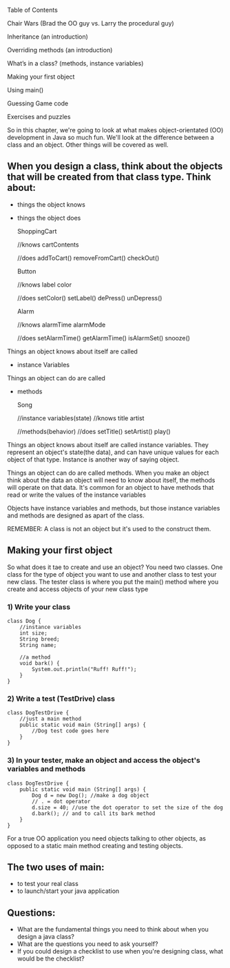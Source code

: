 Table of Contents

Chair Wars (Brad the OO guy vs. Larry the procedural guy) 

Inheritance (an introduction) 

Overriding methods (an introduction) 

What’s in a class? (methods, instance variables) 

Making your first object 

Using main() 

Guessing Game code 

Exercises and puzzles

So in this chapter, we're going to look at what makes object-orientated (OO) development in Java so much fun. We'll look at the difference between a class and an object. Other things will be covered as well. 

## When you design a class, think about the objects that will be created from that class type. Think about:

- things the object knows
- things the object does

    ShoppingCart 
    
    //knows 
    cartContents
    
    //does
    addToCart() 
    removeFromCart()
    checkOut()
    
    Button 
    
    //knows 
    label
    color 
    
    //does 
    setColor()
    setLabel()
    dePress()
    unDepress()
    
    Alarm 
    
    //knows
    alarmTime
    alarmMode
    
    //does
    setAlarmTime()
    getAlarmTime()
    isAlarmSet()
    snooze()

Things an object knows about itself are called

- instance Variables

Things an object can do are called 

- methods

    Song 
    
    //instance variables(state) 
    //knows
    title 
    artist 
    
    //methods(behavior)
    //does
    setTitle()
    setArtist()
    play()

Things an object knows about itself are called instance variables. They represent an object's state(the data), and can have unique values for each object of that type. Instance is another way of saying object. 

Things an object can do are called methods. When you make an object think about the data an object will need to know about itself, the methods will operate on that data. It's common for an object to have methods that read or write the values of the instance variables 

Objects have instance variables and methods, but those instance variables and methods are designed as apart of the class. 

REMEMBER: A class is not an object but it's used to the construct them. 

## Making your first object

So what does it tae to create and use an object? You need two classes. One class for the type of object you want to use and another class to test your new class. The tester class is where you put the main() method where you create and access objects of your new class type

### 1) Write your class

    class Dog {
    	//instance variables 
    	int size; 
    	String breed;
    	String name; 
    	
    	//a method
    	void bark() {
    		System.out.println("Ruff! Ruff!");
    	}
    }

### 2) Write a test (TestDrive) class

    class DogTestDrive {
    	//just a main method
    	public static void main (String[] args) {
    		//Dog test code goes here 
    	}
    }

### 3) In your tester, make an object and access the object's variables and methods

    class DogTestDrive {
    	public static void main (String[] args) {
    		Dog d = new Dog(); //make a dog object 
    		// . = dot operator 
    		d.size = 40; //use the dot operator to set the size of the dog
    		d.bark(); // and to call its bark method 
    	}
    }

For a true OO application you need objects talking to other objects, as opposed to a static main method creating and testing objects.

## The two uses of main:

- to test your real class
- to launch/start your java application

## Questions:

- What are the fundamental things you need to think about when you design a java class?
- What are the questions you need to ask yourself?
- If you could design a checklist to use when you're designing class, what would be the checklist?